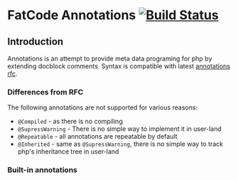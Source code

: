 # FatCode Annotations [![Build Status](https://travis-ci.org/fat-code/annotations.svg?branch=master)](https://travis-ci.org/fat-code/annotations)

## Introduction
Annotations is an attempt to provide meta data programing for php by extending docblock comments.
Syntax is compatible with latest [annotations rfc](https://wiki.php.net/rfc/annotations_v2).

### Differences from RFC
The following annotations are not supported for various reasons:
 - `@Compiled` - as there is no compiling
 - `@SupressWarning` - There is no simple way to implement it in user-land
 - `@Repeatable` - all annotations are repeatable by default
 - `@Inherited` - same as `@SupressWarning`, there is no simple way to track php's inheritance tree in user-land

### Built-in annotations
